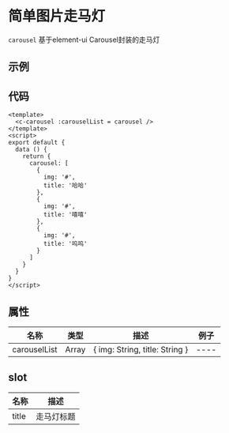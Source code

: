 # 简单图片走马灯
`carousel`
基于element-ui Carousel封装的走马灯

## 示例
<Demo>
  <ContentCardDemo />
</Demo>

## 代码
```vue
<template>
  <c-carousel :carouselList = carousel />
</template>
<script>
export default {
  data () {
    return {
      carousel: [
        {
          img: '#',
          title: '哈哈'
        },
        {
          img: '#',
          title: '嘻嘻'
        },
        {
          img: '#',
          title: '呜呜'
        }
      ]
    }
  }
}
</script>

```

## 属性
| 名称 | 类型 | 描述 | 例子|
| ---- | ---- | ---- | ---- |
| carouselList | Array | { img: String, title: String } | ---- |

## slot
| 名称 | 描述 |
| ---- | ---- |
| title | 走马灯标题 |
